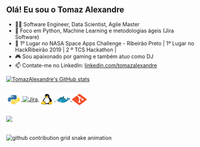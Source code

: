 ## Olá! Eu sou o Tomaz Alexandre

- 👨‍💻 Software Engineer, Data Scientist, Agile Master
- 🐍 Foco em Python, Machine Learning e metodologias ágeis (Jira Software)
- 🚀 1º Lugar no NASA Space Apps Challenge - Ribeirão Preto | 1º Lugar no HackRibeirão 2019 | 2 º TCS Hackathon | 
- 🎮 Sou apaixonado por gaming e também atuo como DJ
- 📫 Contate-me no LinkedIn: [linkedin.com/tomazalexandre]((https://br.linkedin.com/in/tomazalexandre))

<div>
<a href="https://github.com/TomazAlexandre">
<div>

![TomazAlexandre's GitHub stats](https://github-readme-stats.vercel.app/api?username=TomazAlexandre&show_icons=true&theme=midnight-purple)
<div style="display: inline_block"><br>
  <img align="center" alt="Python" height="30" width="40" src="https://raw.githubusercontent.com/devicons/devicon/master/icons/python/python-original.svg">
  <img align="center" alt="Jira" height="30" width="40" src="https://cdn.jsdelivr.net/gh/devicons/devicon/icons/jira/jira-original.svg">
  <img align="center" alt="Linux" height="30" width="40" src="https://raw.githubusercontent.com/devicons/devicon/master/icons/linux/linux-original.svg">
  <img align="center" alt="Docker" height="30" width="40" src="https://raw.githubusercontent.com/devicons/devicon/master/icons/docker/docker-original.svg">
  <img align="center" alt="Git" height="30" width="40" src="https://raw.githubusercontent.com/devicons/devicon/master/icons/git/git-original.svg">
</div>

##

  <a href="https://www.linkedin.com/tomaz-alexandre-macedo/" target="_blank"><img src="https://img.shields.io/badge/-LinkedIn-%230077B5?style=for-the-badge&logo=linkedin&logoColor=white" target="_blank"></a>
  <!-- Adicione outros links como Instagram, Twitch ou email se quiser -->

##
<picture align="center">
  <source media="(prefers-color-scheme: dark)" srcset="https://raw.githubusercontent.com/TomazAlexandre/TomazAlexandre/output/github-contribution-grid-snake-dark.svg">
  <source media="(prefers-color-scheme: light)" srcset="https://raw.githubusercontent.com/TomazAlexandre/TomazAlexandre/output/github-contribution-grid-snake-dark.svg">
  <img align="center" alt="github contribution grid snake animation" src="https://raw.githubusercontent.com/TomazAlexandre/TomazAlexandre/output/github-contribution-grid-snake.svg">
</picture>
